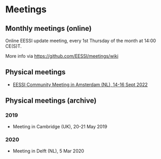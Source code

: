 # Meetings

## Monthly meetings (online)

Online EESSI update meeting, every 1st Thursday of the month at 14:00 CE(S)T.

More info via https://github.com/EESSI/meetings/wiki

## Physical meetings

* [EESSI Community Meeting in Amsterdam (NL), 14-16 Sept 2022](meetings/2022-09-amsterdam.md)

## Physical meetings (archive)

### 2019

* Meeting in Cambridge (UK), 20-21 May 2019

### 2020

* Meeting in Delft (NL), 5 Mar 2020
